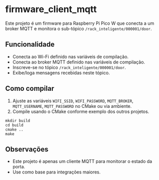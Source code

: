 # firmware_client_mqtt

Este projeto é um firmware para Raspberry Pi Pico W que conecta a um broker MQTT e monitora o sub-tópico `/rack_inteligente/000001/door`.

## Funcionalidade
- Conecta ao Wi-Fi definido nas variáveis de compilação.
- Conecta ao broker MQTT definido nas variáveis de compilação.
- Inscreve-se no tópico `/rack_inteligente/000001/door`.
- Exibe/loga mensagens recebidas neste tópico.

## Como compilar
1. Ajuste as variáveis `WIFI_SSID`, `WIFI_PASSWORD`, `MQTT_BROKER`, `MQTT_USERNAME`, `MQTT_PASSWORD` no CMake ou via ambiente.
2. Compile usando o CMake conforme exemplo dos outros projetos.

```
mkdir build
cd build
cmake ..
make
```

## Observações
- Este projeto é apenas um cliente MQTT para monitorar o estado da porta.
- Use como base para integrações maiores.
